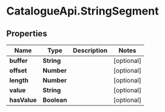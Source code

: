 # CatalogueApi.StringSegment

## Properties
Name | Type | Description | Notes
------------ | ------------- | ------------- | -------------
**buffer** | **String** |  | [optional] 
**offset** | **Number** |  | [optional] 
**length** | **Number** |  | [optional] 
**value** | **String** |  | [optional] 
**hasValue** | **Boolean** |  | [optional] 


